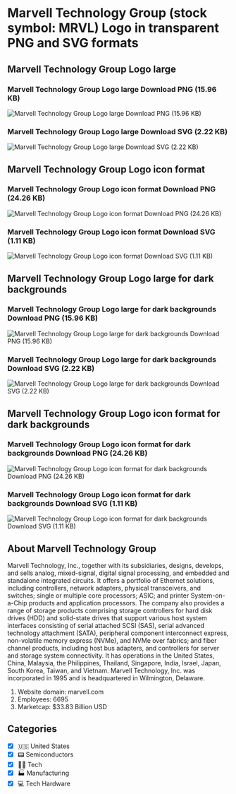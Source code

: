 # Marvell Technology Group (stock symbol: MRVL) Logo in transparent PNG and SVG formats

## Marvell Technology Group Logo large

### Marvell Technology Group Logo large Download PNG (15.96 KB)

![Marvell Technology Group Logo large Download PNG (15.96 KB)](/img/orig/MRVL_BIG-5e77db35.png)

### Marvell Technology Group Logo large Download SVG (2.22 KB)

![Marvell Technology Group Logo large Download SVG (2.22 KB)](/img/orig/MRVL_BIG-4e13e716.svg)

## Marvell Technology Group Logo icon format

### Marvell Technology Group Logo icon format Download PNG (24.26 KB)

![Marvell Technology Group Logo icon format Download PNG (24.26 KB)](/img/orig/MRVL-bcc41718.png)

### Marvell Technology Group Logo icon format Download SVG (1.11 KB)

![Marvell Technology Group Logo icon format Download SVG (1.11 KB)](/img/orig/MRVL-cd40f6c4.svg)

## Marvell Technology Group Logo large for dark backgrounds

### Marvell Technology Group Logo large for dark backgrounds Download PNG (15.96 KB)

![Marvell Technology Group Logo large for dark backgrounds Download PNG (15.96 KB)](/img/orig/MRVL_BIG.D-c86c3c83.png)

### Marvell Technology Group Logo large for dark backgrounds Download SVG (2.22 KB)

![Marvell Technology Group Logo large for dark backgrounds Download SVG (2.22 KB)](/img/orig/MRVL_BIG.D-b5293739.svg)

## Marvell Technology Group Logo icon format for dark backgrounds

### Marvell Technology Group Logo icon format for dark backgrounds Download PNG (24.26 KB)

![Marvell Technology Group Logo icon format for dark backgrounds Download PNG (24.26 KB)](/img/orig/MRVL.D-6c3f39f8.png)

### Marvell Technology Group Logo icon format for dark backgrounds Download SVG (1.11 KB)

![Marvell Technology Group Logo icon format for dark backgrounds Download SVG (1.11 KB)](/img/orig/MRVL.D-38bc613c.svg)

## About Marvell Technology Group

Marvell Technology, Inc., together with its subsidiaries, designs, develops, and sells analog, mixed-signal, digital signal processing, and embedded and standalone integrated circuits. It offers a portfolio of Ethernet solutions, including controllers, network adapters, physical transceivers, and switches; single or multiple core processors; ASIC; and printer System-on-a-Chip products and application processors. The company also provides a range of storage products comprising storage controllers for hard disk drives (HDD) and solid-state drives that support various host system interfaces consisting of serial attached SCSI (SAS), serial advanced technology attachment (SATA), peripheral component interconnect express, non-volatile memory express (NVMe), and NVMe over fabrics; and fiber channel products, including host bus adapters, and controllers for server and storage system connectivity. It has operations in the United States, China, Malaysia, the Philippines, Thailand, Singapore, India, Israel, Japan, South Korea, Taiwan, and Vietnam. Marvell Technology, Inc. was incorporated in 1995 and is headquartered in Wilmington, Delaware.

1. Website domain: marvell.com
2. Employees: 6695
3. Marketcap: $33.83 Billion USD


## Categories
- [x] 🇺🇸 United States
- [x] 📟 Semiconductors
- [x] 👩‍💻 Tech
- [x] 🏭 Manufacturing
- [x] 💻 Tech Hardware
